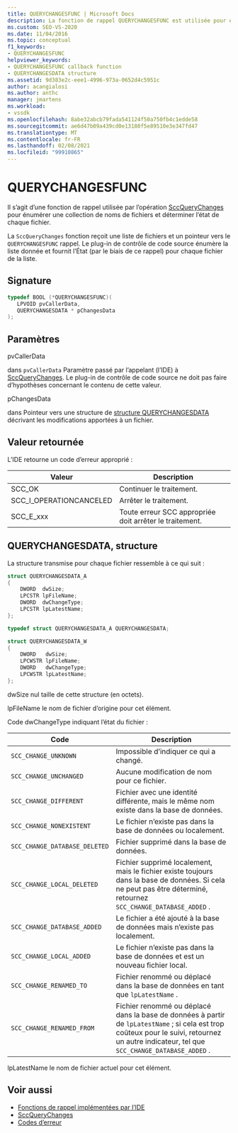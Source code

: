 ```yaml
---
title: QUERYCHANGESFUNC | Microsoft Docs
description: La fonction de rappel QUERYCHANGESFUNC est utilisée pour énumérer une collection de noms de fichiers et déterminer l’état de chaque fichier.
ms.custom: SEO-VS-2020
ms.date: 11/04/2016
ms.topic: conceptual
f1_keywords:
- QUERYCHANGESFUNC
helpviewer_keywords:
- QUERYCHANGESFUNC callback function
- QUERYCHANGESDATA structure
ms.assetid: 9d383e2c-eee1-4996-973a-0652d4c5951c
author: acangialosi
ms.author: anthc
manager: jmartens
ms.workload:
- vssdk
ms.openlocfilehash: 8abe32abcb79fada541124f50a750fb4c1edde58
ms.sourcegitcommit: ae6d47b09a439cd0e13180f5e89510e3e347fd47
ms.translationtype: MT
ms.contentlocale: fr-FR
ms.lasthandoff: 02/08/2021
ms.locfileid: "99910865"
---
```

# <a name="querychangesfunc"></a>QUERYCHANGESFUNC
Il s’agit d’une fonction de rappel utilisée par l’opération [SccQueryChanges](../extensibility/sccquerychanges-function.md) pour énumérer une collection de noms de fichiers et déterminer l’état de chaque fichier.

 La `SccQueryChanges` fonction reçoit une liste de fichiers et un pointeur vers le `QUERYCHANGESFUNC` rappel. Le plug-in de contrôle de code source énumère la liste donnée et fournit l’État (par le biais de ce rappel) pour chaque fichier de la liste.

## <a name="signature"></a>Signature

```cpp
typedef BOOL (*QUERYCHANGESFUNC)(
   LPVOID pvCallerData,
   QUERYCHANGESDATA * pChangesData
);
```

## <a name="parameters"></a>Paramètres
 pvCallerData

dans `pvCallerData` Paramètre passé par l’appelant (l’IDE) à [SccQueryChanges](../extensibility/sccquerychanges-function.md). Le plug-in de contrôle de code source ne doit pas faire d’hypothèses concernant le contenu de cette valeur.

 pChangesData

dans Pointeur vers une structure de [structure QUERYCHANGESDATA](#LinkQUERYCHANGESDATA) décrivant les modifications apportées à un fichier.

## <a name="return-value"></a>Valeur retournée
 L’IDE retourne un code d’erreur approprié :

|Valeur|Description|
|-----------|-----------------|
|SCC_OK|Continuer le traitement.|
|SCC_I_OPERATIONCANCELED|Arrêter le traitement.|
|SCC_E_xxx|Toute erreur SCC appropriée doit arrêter le traitement.|

## <a name="querychangesdata-structure"></a><a name="LinkQUERYCHANGESDATA"></a> QUERYCHANGESDATA, structure
 La structure transmise pour chaque fichier ressemble à ce qui suit :

```cpp
struct QUERYCHANGESDATA_A
{
    DWORD  dwSize;
    LPCSTR lpFileName;
    DWORD  dwChangeType;
    LPCSTR lpLatestName;
};

typedef struct QUERYCHANGESDATA_A QUERYCHANGESDATA;

struct QUERYCHANGESDATA_W
{
    DWORD   dwSize;
    LPCWSTR lpFileName;
    DWORD   dwChangeType;
    LPCWSTR lpLatestName;
};
```

 dwSize nul taille de cette structure (en octets).

 lpFileName le nom de fichier d’origine pour cet élément.

 Code dwChangeType indiquant l’état du fichier :

|Code|Description|
|----------|-----------------|
|`SCC_CHANGE_UNKNOWN`|Impossible d’indiquer ce qui a changé.|
|`SCC_CHANGE_UNCHANGED`|Aucune modification de nom pour ce fichier.|
|`SCC_CHANGE_DIFFERENT`|Fichier avec une identité différente, mais le même nom existe dans la base de données.|
|`SCC_CHANGE_NONEXISTENT`|Le fichier n’existe pas dans la base de données ou localement.|
|`SCC_CHANGE_DATABASE_DELETED`|Fichier supprimé dans la base de données.|
|`SCC_CHANGE_LOCAL_DELETED`|Fichier supprimé localement, mais le fichier existe toujours dans la base de données. Si cela ne peut pas être déterminé, retournez `SCC_CHANGE_DATABASE_ADDED` .|
|`SCC_CHANGE_DATABASE_ADDED`|Le fichier a été ajouté à la base de données mais n’existe pas localement.|
|`SCC_CHANGE_LOCAL_ADDED`|Le fichier n’existe pas dans la base de données et est un nouveau fichier local.|
|`SCC_CHANGE_RENAMED_TO`|Fichier renommé ou déplacé dans la base de données en tant que `lpLatestName` .|
|`SCC_CHANGE_RENAMED_FROM`|Fichier renommé ou déplacé dans la base de données à partir de `lpLatestName` ; si cela est trop coûteux pour le suivi, retournez un autre indicateur, tel que `SCC_CHANGE_DATABASE_ADDED` .|

 lpLatestName le nom de fichier actuel pour cet élément.

## <a name="see-also"></a>Voir aussi
- [Fonctions de rappel implémentées par l’IDE](../extensibility/callback-functions-implemented-by-the-ide.md)
- [SccQueryChanges](../extensibility/sccquerychanges-function.md)
- [Codes d’erreur](../extensibility/error-codes.md)

